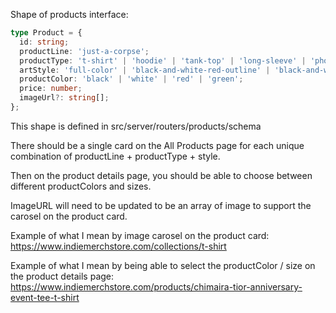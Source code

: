 Shape of products interface:


```typescript
type Product = {
  id: string;
  productLine: 'just-a-corpse';
  productType: 't-shirt' | 'hoodie' | 'tank-top' | 'long-sleeve' | 'phone-case' | 'shorts';
  artStyle: 'full-color' | 'black-and-white-red-outline' | 'black-and-white-green-outline' | 'mixed-red-outline' | 'mixed-green-outline';
  productColor: 'black' | 'white' | 'red' | 'green';
  price: number;
  imageUrl?: string[];
};
```

This shape is defined in src/server/routers/products/schema


There should be a single card on the All Products page for each unique combination of productLine + productType + style.

Then on the product details page, you should be able to choose between different productColors and sizes.

ImageURL will need to be updated to be an array of image to support the carosel on the product card.

Example of what I mean by image carosel on the product card: https://www.indiemerchstore.com/collections/t-shirt

Example of what I mean by being able to select the productColor / size on the product details page: https://www.indiemerchstore.com/products/chimaira-tior-anniversary-event-tee-t-shirt

